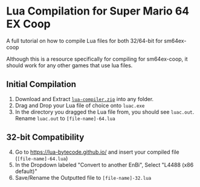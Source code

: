 # Lua Compilation for Super Mario 64 EX Coop
A full tutorial on how to compile Lua files for both 32/64-bit for sm64ex-coop

Although this is a resource specifically for compiling for sm64ex-coop, it should work for any other games that use lua files.

## Initial Compilation

 1. Download and Extract [`lua-compiler.zip`](https://github.com/Squishy6094/sm64ex-coop-lua-compilation/raw/main/lua-compiler.zip) into any folder.
 2. Drag and Drop your Lua file of choice onto `luac.exe`
 3. In the directory you dragged the Lua file from, you should see `luac.out`. Rename `luac.out` to `[file-name]-64.lua`

## 32-bit Compatibility

 4. Go to https://lua-bytecode.github.io/ and insert your compiled file (`[file-name]-64.lua`)
 5. In the Dropdown labeled "Convert to another EnBi", Select "L4488 (x86 default)"
 6. Save/Rename the Outputted file to `[file-name]-32.lua`